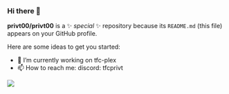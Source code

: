 ### Hi there 👋


**privt00/privt00** is a ✨ _special_ ✨ repository because its `README.md` (this file) appears on your GitHub profile.

Here are some ideas to get you started:

- 🔭 I’m currently working on tfc-plex
- 📫 How to reach me: discord: tfcprivt
<img src="https://komarev.com/ghpvc/?username=privt00&color=blue">

